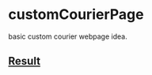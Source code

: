 # customCourierPage

basic custom courier webpage idea.

## [Result](https://guvency.github.io/customCourierPage/)
